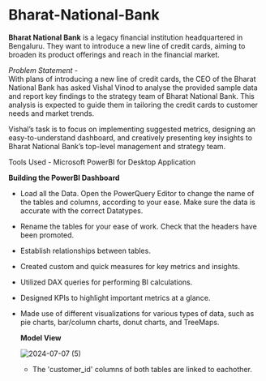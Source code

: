 # Bharat-National-Bank

 **Bharat National Bank** is a legacy financial institution headquartered in Bengaluru. They
 want to introduce a new line of credit cards, aiming to broaden its product
 offerings and reach in the financial market.   

 *Problem Statement* -    
 With plans of introducing a new line of credit cards, the CEO of the Bharat National Bank has asked Vishal Vinod to analyse the provided sample data and
 report key findings to the strategy team of Bharat National Bank. This analysis is
 expected to guide them in tailoring the credit cards to customer needs and
 market trends.   

Vishal’s task is to focus on implementing suggested metrics, designing an easy-to-understand dashboard, and creatively presenting key insights to Bharat National Bank’s top-level management and strategy team.   

Tools Used - Microsoft PowerBI for Desktop Application   

**Building the PowerBI Dashboard**   

* Load all the Data. Open the PowerQuery Editor to change the name of the tables and columns, according to your ease. Make sure the data is accurate with the correct Datatypes.  
* Rename the tables for your ease of work. Check that the headers have been promoted.   
* Establish relationships between tables.   
* Created custom and quick measures for key metrics and insights.   
* Utilized DAX queries for performing BI calculations.
* Designed KPIs to highlight important metrics at a glance.
* Made use of different visualizations for various types of data, such as pie charts, bar/column charts, donut charts, and TreeMaps.

  **Model View**

  ![2024-07-07 (5)](https://github.com/vishalvinod175/Bharat-National-Bank/assets/164670302/f7675ad0-d064-46ab-91b2-d44875848dd6)

  * The 'customer_id' columns of both tables are linked to eachother.

 


